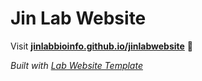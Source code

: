 
# Jin Lab Website

Visit **[jinlabbioinfo.github.io/jinlabwebsite](https://jinlabbioinfo.github.io/jinlabwebsite)** 🚀

_Built with [Lab Website Template](https://greene-lab.gitbook.io/lab-website-template-docs)_
